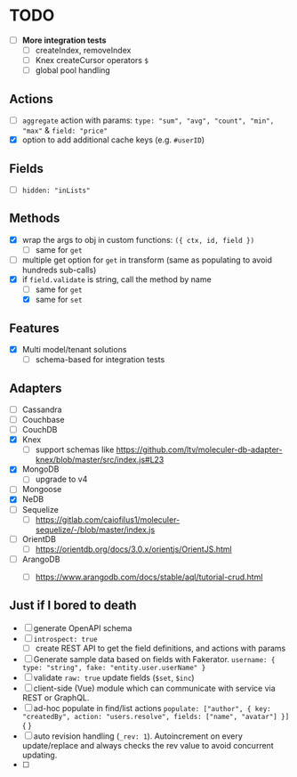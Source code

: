 # TODO

- [ ] **More integration tests**
  - [ ] createIndex, removeIndex
  - [ ] Knex createCursor operators `$`
  - [ ] global pool handling

## Actions
- [ ] `aggregate` action with params: `type: "sum", "avg", "count", "min", "max"` & `field: "price"`
- [x] option to add additional cache keys (e.g. `#userID`)

## Fields
- [ ] `hidden: "inLists"`

## Methods
- [x] wrap the args to obj in custom functions: `({ ctx, id, field })`
  - [ ] same for `get`
- [ ] multiple get option for `get` in transform (same as populating to avoid hundreds sub-calls)
- [x] if `field.validate` is string, call the method by name
  - [ ] same for `get`
  - [x] same for `set`

## Features
- [x] Multi model/tenant solutions
    - [ ] schema-based for integration tests

## Adapters
- [ ] Cassandra
- [ ] Couchbase
- [ ] CouchDB
- [x] Knex
  - [ ] support schemas like https://github.com/ltv/moleculer-db-adapter-knex/blob/master/src/index.js#L23
- [x] MongoDB
  - [ ] upgrade to v4
- [ ] Mongoose
- [x] NeDB
- [ ] Sequelize
  - [ ] https://gitlab.com/caiofilus1/moleculer-sequelize/-/blob/master/index.js
- [ ] OrientDB
  - [ ] https://orientdb.org/docs/3.0.x/orientjs/OrientJS.html
- [ ] ArangoDB
  - [ ] https://www.arangodb.com/docs/stable/aql/tutorial-crud.html



## Just if I bored to death
- [ ] generate OpenAPI schema
- [ ] `introspect: true`
  - [ ] create REST API to get the field definitions, and actions with params
- [ ] Generate sample data based on fields with Fakerator. `username: { type: "string", fake: "entity.user.userName" }`
- [ ] validate `raw: true` update fields (`$set`, `$inc`)
- [ ] client-side (Vue) module which can communicate with service via REST or GraphQL.
- [ ] ad-hoc populate in find/list actions `populate: ["author", { key: "createdBy", action: "users.resolve", fields: ["name", "avatar"] }]` { }
- [ ] auto revision handling (`_rev: 1`). Autoincrement on every update/replace and always checks the rev value to avoid concurrent updating.
- [ ] 
